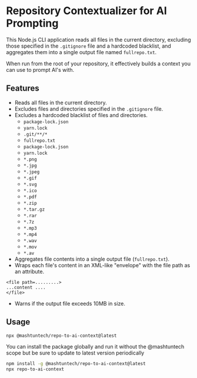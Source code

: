 # Repository Contextualizer for AI Prompting

This Node.js CLI application reads all files in the current directory, excluding those specified in the `.gitignore`
file and a hardcoded blacklist, and aggregates them into a single output file named `fullrepo.txt`.

When run from the root of your repository, it effectively builds a context you can use to prompt AI's with.

## Features

* Reads all files in the current directory.
* Excludes files and directories specified in the `.gitignore` file.
* Excludes a hardcoded blacklist of files and directories.
  *   `package-lock.json`
  *   `yarn.lock`
  *   `.git/**/*`
  *   `fullrepo.txt`
  *   `package-lock.json`
  *   `yarn.lock`
  *   `*.png`
  *   `*.jpg`
  *   `*.jpeg`
  *   `*.gif`
  *   `*.svg`
  *   `*.ico`
  *   `*.pdf`
  *   `*.zip`
  *   `*.tar.gz`
  *   `*.rar`
  *   `*.7z`
  *   `*.mp3`
  *   `*.mp4`
  *   `*.wav`
  *   `*.mov`
  *   `*.av`
* Aggregates file contents into a single output file (`fullrepo.txt`).
* Wraps each file's content in an XML-like "envelope" with the file path as an attribute.
```
<file path=.........>
...content ....
</file> 
```
* Warns if the output file exceeds 10MB in size.

## Usage
```bash
npx @mashtuntech/repo-to-ai-context@latest
```

You can install the package globally and run it without the @mashtuntech scope but be sure to update to latest version periodically
```bash
npm install -g @mashtuntech/repo-to-ai-context@latest
npx repo-to-ai-context
```
